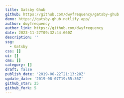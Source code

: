 ```yaml
---
title: Gatsby Ghub
github: https://github.com/dwyfrequency/gatsby-ghub
demo: https://gatsby-ghub.netlify.app/
author: dwyfrequency
author_link: https://github.com/dwyfrequency
date: 2023-11-27T09:32:44.660Z
description: ''
ssg:
  - Gatsby
css: []
ui: []
cms: []
category: []
draft: false
publish_date: '2019-06-22T21:13:28Z'
update_date: '2019-08-07T19:55:36Z'
github_star: 25
github_fork: 5
---
```

